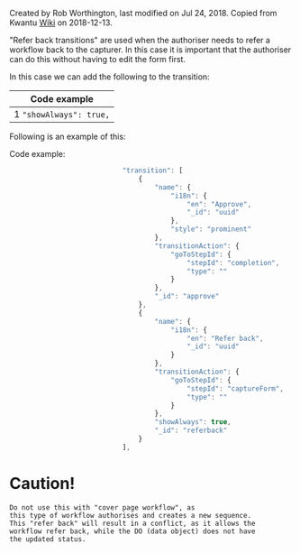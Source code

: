 Created by Rob Worthington, last modified on Jul 24, 2018. Copied from Kwantu [Wiki](http://w.kwantu.net/display/CON/How+to+configure+a+refer+back+transition) on 2018-12-13.

"Refer back transitions" are used when the authoriser needs to refer a workflow back to the capturer.  In this case it is important that the authoriser can do this without having to edit the form first.

In this case we can add the following to the transition:

|Code example|
|------------|
|1 `"showAlways": true,`|

Following is an example of this:

Code example:
```javascript
                            "transition": [
                                {
                                    "name": {
                                        "i18n": {
                                            "en": "Approve",
                                            "_id": "uuid"
                                        },
                                        "style": "prominent"
                                    },
                                    "transitionAction": {
                                        "goToStepId": {
                                            "stepId": "completion",
                                            "type": ""
                                        }
                                    },
                                    "_id": "approve"
                                },
                                {
                                    "name": {
                                        "i18n": {
                                            "en": "Refer back",
                                            "_id": "uuid"
                                        }
                                    },
                                    "transitionAction": {
                                        "goToStepId": {
                                            "stepId": "captureForm",
                                            "type": ""
                                        }
                                    },
                                    "showAlways": true,
                                    "_id": "referback"
                                }
                            ],
```
# Caution!
```
Do not use this with "cover page workflow", as
this type of workflow authorises and creates a new sequence. 
This "refer back" will result in a conflict, as it allows the 
workflow refer back, while the DO (data object) does not have 
the updated status.
```

